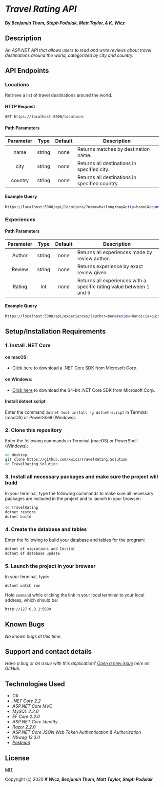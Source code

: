 # _Travel Rating API_

#### By _**Benjamin Thom, Steph Podolak, Matt Taylor, & K. Wicz**_


## Description

_An ASP.NET API that allows users to read and write reviews about travel destinations around the world, categorized by city and country._


## API Endpoints

### Locations

Retrieve a list of travel destinations around the world.

#### HTTP Request
```sh
GET https://localhost:5000/locations
```
#### Path Parameters
| Parameter | Type | Default | Description |
| :---: | :---: | :---: | --- |
| name | string | none | Returns matches by destination name.
| city | string | none | Returns all destinations in specified city. |
| country | string | none | Returns all destinations in specified country. |

#### Example Query
```sh
https://localhost:5000/api/locations/?name=ha+long+bay&city=hanoi&country=vietnam
```

### Experiences

#### Path Parameters
| Parameter | Type | Default | Description |
| :---: | :---: | :---: | --- |
|Author | string | none | Returns all experiences made by review author. |
|Review | string | none | Returns experience by exact review given. |
|Rating | int | none | Returns all experiences with a specific rating value between 1 and 5|

#### Example Query
```sh
https://localhost:5000/api/experiences/?author=ben&review=hanoi+is+quite+a+beaut!&rating=5
```

## Setup/Installation Requirements

### 1.  Install .NET Core

#### on macOS:
* [Click here](https://dotnet.microsoft.com/download/thank-you/dotnet-sdk-2.2.106-macos-x64-installer) to download a .NET Core SDK from Microsoft Corp.

#### on Windows:
* [Click here](https://dotnet.microsoft.com/download/thank-you/dotnet-sdk-2.2.203-windows-x64-installer) to download the 64-bit .NET Core SDK from Microsoft Corp.

#### Install dotnet script
Enter the command ``dotnet tool install -g dotnet-script`` in Terminal (macOS) or PowerShell (Windows).

### 2. Clone this repository

Enter the following commands in Terminal (macOS) or PowerShell (Windows):
```sh
cd desktop
git clone https://github.com/kwicz/TravelRating.Solution
cd TravelRating.Solution
```
### 3. Install all necessary packages and make sure the project will build
In your terminal, type the following commands to make sure all necessary packages are included in the project and to launch in your browser:
```sh
cd TravelRating
dotnet restore
dotnet build
```

### 4. Create the database and tables
Enter the following to build your database and tables for the program:
```sh
dotnet ef migrations add Initial
dotnet ef database update
```

### 5. Launch the project in your browser
In your terminal, type:
```sh
dotnet watch run
```
Hold ```command``` while clicking the link in your local terminal to your local address, which should be:
```sh
http://127.0.0.1:5000
```

## Known Bugs

_No known bugs at this time._

## Support and contact details

_Have a bug or an issue with this application? [Open a new issue](https://github.com/kwicz/TravelRating.Solution/issues) here on GitHub._

## Technologies Used
* _C#_
* _.NET Core 2.2_
* _ASP.NET Core MVC_
* _MySQL 2.2.0_
* _EF Core 2.2.0_
* _ASP.NET Core Identity_
* _Razor 2.2.0_
* _ASP.NET Core JSON Web Token Authentication & Authorization_
* _NSwag 13.3.0_
* _[Postman](postman.com)_

## License

[MIT](https://choosealicense.com/licenses/mit/)

Copyright (c) 2020 **_K Wicz, Benjamin Thom, Matt Taylor, Steph Podolak_**